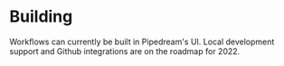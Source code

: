 # Building

Workflows can currently be built in Pipedream's UI. Local development support and Github integrations are on the roadmap for 2022.

